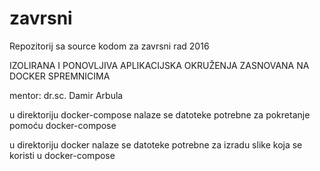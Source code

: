 # zavrsni
Repozitorij sa source kodom za zavrsni rad 2016  

IZOLIRANA I PONOVLJIVA APLIKACIJSKA OKRUŽENJA ZASNOVANA NA DOCKER SPREMNICIMA  

mentor: dr.sc. Damir Arbula

u direktoriju docker-compose nalaze se datoteke potrebne za pokretanje pomoću docker-compose

u direktoriju docker nalaze se datoteke potrebne za izradu slike koja se koristi u docker-compose
